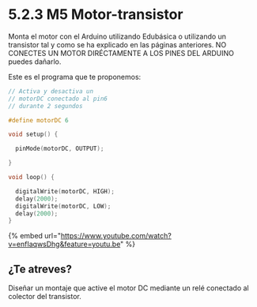 # 5.2.3 M5 Motor-transistor

Monta el motor con el Arduino utilizando Edubásica o utilizando un transistor tal y como se ha explicado en las páginas anteriores. NO CONECTES UN MOTOR DIRÉCTAMENTE A LOS PINES DEL ARDUINO puedes dañarlo.

Este es el programa que te proponemos:

```cpp
// Activa y desactiva un 
// motorDC conectado al pin6 
// durante 2 segundos

#define motorDC 6

void setup() {

  pinMode(motorDC, OUTPUT);

}

void loop() {

  digitalWrite(motorDC, HIGH);
  delay(2000);
  digitalWrite(motorDC, LOW);
  delay(2000);
}
```

{% embed url="https://www.youtube.com/watch?v=enfIaqwsDhg&feature=youtu.be" %}

## ¿Te atreves?

Diseñar un montaje que active el motor DC mediante un relé conectado al colector del transistor.

